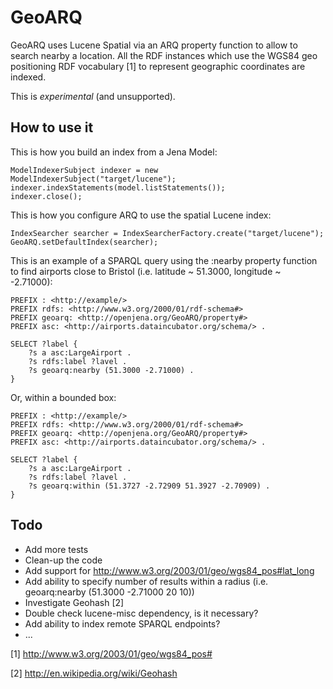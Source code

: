 GeoARQ 
======

GeoARQ uses Lucene Spatial via an ARQ property function to allow to search
nearby a location. All the RDF instances which use the WGS84 geo positioning 
RDF vocabulary [1] to represent geographic coordinates are indexed.

This is *experimental* (and unsupported).


How to use it
-------------

This is how you build an index from a Jena Model:

    ModelIndexerSubject indexer = new ModelIndexerSubject("target/lucene");
    indexer.indexStatements(model.listStatements());
    indexer.close();

This is how you configure ARQ to use the spatial Lucene index:
        
    IndexSearcher searcher = IndexSearcherFactory.create("target/lucene");
    GeoARQ.setDefaultIndex(searcher);

This is an example of a SPARQL query using the :nearby property function to find airports close to Bristol (i.e. latitude ~ 51.3000, longitude ~ -2.71000): 

    PREFIX : <http://example/>
    PREFIX rdfs: <http://www.w3.org/2000/01/rdf-schema#>
    PREFIX geoarq: <http://openjena.org/GeoARQ/property#>
    PREFIX asc: <http://airports.dataincubator.org/schema/> .

    SELECT ?label {
        ?s a asc:LargeAirport .
        ?s rdfs:label ?lavel .
        ?s geoarq:nearby (51.3000 -2.71000) .
    }

Or, within a bounded box:

    PREFIX : <http://example/>
    PREFIX rdfs: <http://www.w3.org/2000/01/rdf-schema#>
    PREFIX geoarq: <http://openjena.org/GeoARQ/property#>
    PREFIX asc: <http://airports.dataincubator.org/schema/> .

    SELECT ?label {
        ?s a asc:LargeAirport .
        ?s rdfs:label ?lavel .
        ?s geoarq:within (51.3727 -2.72909 51.3927 -2.70909) .
    }


Todo
----

 * Add more tests
 * Clean-up the code
 * Add support for http://www.w3.org/2003/01/geo/wgs84_pos#lat_long
 * Add ability to specify number of results within a radius
   (i.e. geoarq:nearby (51.3000 -2.71000 20 10))
 * Investigate Geohash [2]
 * Double check lucene-misc dependency, is it necessary?
 * Add ability to index remote SPARQL endpoints?
 * ...


 [1] http://www.w3.org/2003/01/geo/wgs84_pos#

 [2] http://en.wikipedia.org/wiki/Geohash
